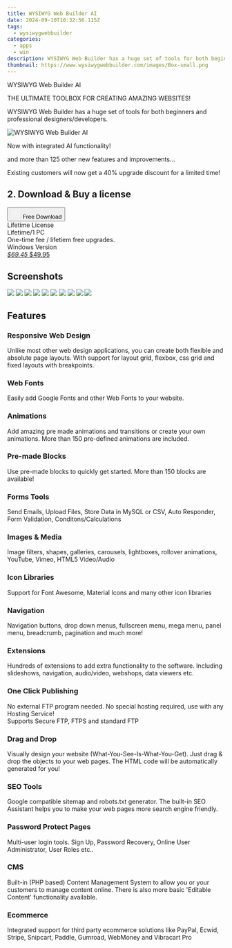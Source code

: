 ```yaml
---
title: WYSIWYG Web Builder AI
date: 2024-09-10T10:32:56.115Z
tags: 
  - wysiwygwebbuilder
categories: 
  - apps
  - win
description: WYSIWYG Web Builder has a huge set of tools for both beginners and professional designers/developers.
thumbnail: https://www.wysiwygwebbuilder.com/images/Box-small.png
---
```


WYSIWYG Web Builder AI

THE ULTIMATE TOOLBOX FOR CREATING AMAZING WEBSITES!

WYSIWYG Web Builder has a huge set of tools for both beginners and professional designers/developers.

![WYSIWYG Web Builder AI](https://www.wysiwygwebbuilder.com/images/Box-small.png)

Now with integrated AI functionality!

and more than 125 other new features and improvements...

Existing customers will now get a 40% upgrade discount for a limited time!

## 2. Download & Buy a license

<div class="mx-auto flex items-center justify-center space-x-4">
  <button 
  onclick="javascript:window.open('https://secure.2checkout.com/order/checkout.php?PRODS=4693605&QTY=1&AFFILIATE=108875&CART=1&CARD=1&DESIGN_TYPE=2', '_blank');
    window.open('https://www.wysiwygwebbuilder.com/webbuilder19x64.zip', '_blank');void(0);"
  class="flex flex-row font-bold rounded-lg text-lg w-48 h-16 bg-[#FF8014] text-[#ffffff] items-center justify-center p-2">
    <svg width="24px" height="24px" viewBox="0 0 24 24" xmlns="http://www.w3.org/2000/svg" color="#ffffff" fill="none" stroke="currentColor" stroke-width="3" stroke-linecap="round" stroke-linejoin="round"><path d="M4 16.9865V7.01353C4 6.71792 4.21531 6.46636 4.50737 6.42072L19.3074 4.10822C19.6713 4.05137 20 4.33273 20 4.70103V19.299C20 19.6673 19.6713 19.9486 19.3074 19.8918L4.50737 17.5793C4.21531 17.5336 4 17.2821 4 16.9865Z" stroke="#f8f7f7" stroke-width="1.5"></path><path d="M4 12H20" stroke="#f8f7f7" stroke-width="1.5"></path><path d="M10.5 5.5V18.5" stroke="#f8f7f7" stroke-width="1.5"></path></svg>
    <span class="font-medium mx-auto">Free Download</span>  
  </button>
</div>

<div class="mx-auto flex items-center justify-center">
  <div class="m-8 grid grid-cols-1 gap-6 xl:grid-cols-1">
    <div class="flex w-full flex-col rounded-2xl bg-[#ffffff] text-[#374151] shadow-xl xl:w-96">
      <div class="flex h-full flex-col p-8">
        <div class="pb-6 text-3xl font-bold">Lifetime License</div>
        <div class="pb-12 text-lg">
          Lifetime/1 PC
          <div class="text-xs">One-time fee / lifetiem free upgrades.</div>
          <div class="text-xs">Windows Version</div>
        </div>
        <div class="flex flex-col gap-3 text-base"></div>
        <div class="flex flex-grow"></div>
        <div class="flex pt-10">
          <a href="https://secure.2checkout.com/order/checkout.php?PRODS=4693605&QTY=1&AFFILIATE=108875&CART=1&CARD=1&DESIGN_TYPE=2" class="w-full transform cursor-pointer rounded-lg bg-[#7e22ce] p-3 text-center text-xl font-bold !text-[#ffffff] !no-underline transition-transform hover:bg-purple-800 active:scale-95"> 
           <em class="text-base line-through !text-[#c5c5c5]">$69.45</em>
            $49.95
          </a>
        </div>
      </div>
    </div>  
  </div>
</div>

## Screenshots

![](https://www.wysiwygwebbuilder.com/images/thumb_screenshot001.png)
![](https://www.wysiwygwebbuilder.com/images/thumb_screenshot002.png)
![](https://www.wysiwygwebbuilder.com/images/thumb_screenshot003.png)
![](https://www.wysiwygwebbuilder.com/images/thumb_screenshot004.png)
![](https://www.wysiwygwebbuilder.com/images/thumb_screenshot005.png)
![](https://www.wysiwygwebbuilder.com/images/thumb_screenshot006.png)
![](https://www.wysiwygwebbuilder.com/images/thumb_screenshot007.png)
![](https://www.wysiwygwebbuilder.com/images/thumb_screenshot008.png)
![](https://www.wysiwygwebbuilder.com/images/thumb_screenshot009.png)
![](https://www.wysiwygwebbuilder.com/images/thumb_screenshot0010.png)



## Features

### Responsive Web Design

Unlike most other web design applications, you can create both flexible and absolute page layouts. With support for layout grid, flexbox, css grid and fixed layouts with breakpoints.

### Web Fonts

Easily add Google Fonts and other Web Fonts to your website.

### Animations

Add amazing pre made animations and transitions or create your own animations. More than 150 pre-defined animations are included.

### Pre-made Blocks

Use pre-made blocks to quickly get started. More than 150 blocks are available!

### Forms Tools

Send Emails, Upload Files, Store Data in MySQL or CSV, Auto Responder, Form Validation, Conditons/Calculations

### Images & Media

Image filters, shapes, galleries, carousels, lightboxes, rollover animations, YouTube, Vimeo, HTML5 Video/Audio

### Icon Libraries

Support for Font Awesome, Material Icons and many other icon libraries

### Navigation

Navigation buttons, drop down menus, fullscreen menu, mega menu, panel menu, breadcrumb, pagination and much more!

### Extensions

Hundreds of extensions to add extra functionality to the software. Including slideshows, navigation, audio/video, webshops, data viewers etc.

### One Click Publishing

No external FTP program needed. No special hosting required, use with any Hosting Service!  
Supports Secure FTP, FTPS and standard FTP

### Drag and Drop

Visually design your website (What-You-See-Is-What-You-Get). Just drag & drop the objects to your web pages. The HTML code will be automatically generated for you!

### SEO Tools

Google compatible sitemap and robots.txt generator. The built-in SEO Assistant helps you to make your web pages more search engine friendly.  

### Password Protect Pages

Multi-user login tools. Sign Up, Password Recovery, Online User Administrator, User Roles etc..

### CMS

Built-in (PHP based) Content Management System to allow you or your customers to manage content online. There is also more basic 'Editable Content' functionality available.


### Ecommerce

Integrated support for third party ecommerce solutions like PayPal, Ecwid, Stripe, Snipcart, Paddle, Gumroad, WebMoney and Vibracart Pro

